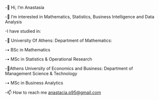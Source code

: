 -👋 Hi, I’m Anastasia

-👀 I’m interested in Mathematics, Statistics, Business Intelligence and Data Analysis

-I have studied in:

-🌱 University Of Athens: Department of Mathematics:

-•	BSc in Mathematics

-•	MSc in Statistics & Operational Research

-🌱Athens University of Economics and Business: Department of Management Science & Technology

-•	MSc in Business Analytics

-📫 How to reach me anastacia.p95@gmail.com

<!---
anastaciap95/anastaciap95 is a ✨ special ✨ repository because its `README.md` (this file) appears on your GitHub profile.
You can click the Preview link to take a look at your changes.
--->

